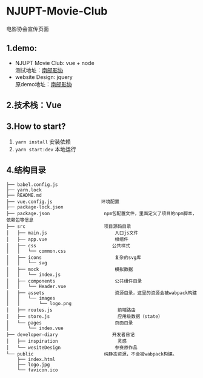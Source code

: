 # NJUPT-Movie-Club
电影协会宣传页面

## 1.demo:
+ NJUPT Movie Club: vue + node  
测试地址：[南邮影协](http://xichi.xyz/test) 
+ website Design: jquery  
原demo地址：[南邮影协](http://xichi.xyz/NJUPTMovieClub) 

## 2.技术栈：Vue

## 3.How to start?

1.  `yarn install` 安装依赖
2.  `yarn start:dev` 本地运行

## 4.结构目录

    ├── babel.config.js 
    ├── yarn.lock
    ├── README.md   
    ├── vue.config.js                  环境配置                 
    ├── package-lock.json
    ├── package.json                    npm包配置文件，里面定义了项目的npm脚本，依赖包等信息
    ├── src                             项目源码目录    
    │   ├── main.js                         入口js文件
    │   ├── app.vue                         根组件
    │   ├── css                            公共样式   
    │   │   └── common.css
    │   ├── icons                           复杂的svg库
    │   │   └── svg   
    │   ├── mock                            模拟数据
    │   │   └── index.js    
    │   ├── components                      公共组件目录
    │   │   └── Header.vue
    │   ├── assets                          资源目录，这里的资源会被wabpack构建
    │   │   └── images
    │   │       └── logo.png
    │   ├── routes.js                        前端路由
    │   ├── store.js                         应用级数据（state）
    │   └── pages                           页面目录
    │       └── index.vue
    ├── developer-diary                    开发者日记    
    │   ├── inspiration                      灵感
    │   └── wesiteDesign                    参赛原作品        
    └── public                          纯静态资源，不会被wabpack构建。
        ├── index.html
        ├── logo.jpg                         
        └── favicon.ico   

